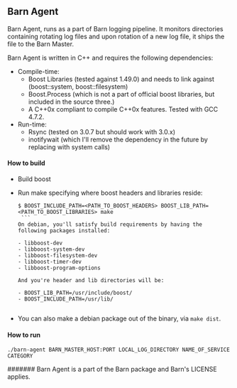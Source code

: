 Barn Agent
--------

Barn Agent, runs as a part of Barn logging pipeline. It monitors directories containing rotating log files and upon rotation of a new log file, it ships the file to the Barn Master. 

Barn Agent is written in C++ and requires the following dependencies:

* Compile-time:
  - Boost Libraries (tested against 1.49.0) and needs to link against (boost::system, boost::filesystem)
  - Boost.Process (which is not a part of official boost libraries, but included in the source three.)
  - A C++0x compliant to compile C++0x features. Tested with GCC 4.7.2.
* Run-time:
  - Rsync (tested on 3.0.7 but should work with 3.0.x)
  - inotifywait (which I'll remove the dependency in the future by replacing with system calls)


#### How to build

* Build boost
* Run make specifying where boost headers and libraries reside:

     ```
     $ BOOST_INCLUDE_PATH=<PATH_TO_BOOST_HEADERS> BOOST_LIB_PATH=<PATH_TO_BOOST_LIBRARIES> make
      ```
  On debian, you'll satisfy build requirements by having the following packages installed:
      
     - libboost-dev
     - libboost-system-dev 
     - libboost-filesystem-dev 
     - libboost-timer-dev 
     - libboost-program-options      
     
  And you're header and lib directories will be:
  
    - BOOST_LIB_PATH=/usr/include/boost/ 
    - BOOST_INCLUDE_PATH=/usr/lib/
      
* You can also make a debian package out of the binary, via ```make dist```.


#### How to run

```
./barn-agent BARN_MASTER_HOST:PORT LOCAL_LOG_DIRECTORY NAME_OF_SERVICE CATEGORY
```

####### Barn Agent is a part of the Barn package and Barn's LICENSE applies.
